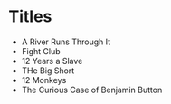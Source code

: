 # Titles

- A River Runs Through It
- Fight Club
- 12 Years a Slave
- THe Big Short
- 12 Monkeys
- The Curious Case of Benjamin Button
